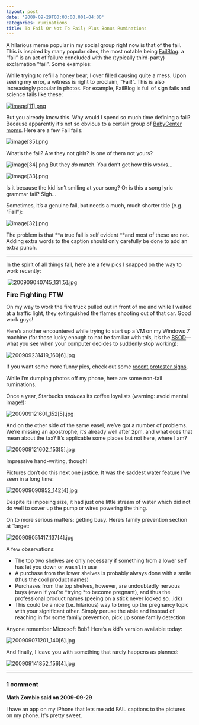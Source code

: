 ```yaml
---
layout: post
date: '2009-09-29T00:03:00.001-04:00'
categories: ruminations
title: To Fail Or Not To Fail; Plus Bonus Ruminations
---
```



A hilarious meme popular in my social group right now is that of the fail. This is inspired by many popular sites, the most notable being [FailBlog](http://failblog.org/). a “fail” is an act of failure concluded with the (typically third-party) exclamation “fail”. Some examples:

While trying to refill a honey bear, I over filled causing quite a mess. Upon seeing my error, a witness is right to proclaim, “Fail!”. This is also increasingly popular in photos. For example, FailBlog is full of sign fails and science fails like these:  

[![image[11].png](/assets/2009/image[11].png)](http://failblog.org/2009/08/30/sports-recognition-fail/)&#160;





But you already know this. Why would I spend so much time defining a fail? Because apparently it’s not so obvious to a certain group of [BabyCenter moms](http://community.babycenter.com/post/a13943225/fail_pictures_stole_from_the_june_board). Here are a few Fail fails:

![image[35].png](/assets/2009/image[35].png)

What’s the fail? Are they not girls? Is one of them not yours?

![image[34].png](/assets/2009/image[34].png) But they *do* match. You don’t get how this works…

![image[33].png](/assets/2009/image[33].png)

Is it because the kid isn’t smiling at your song? Or is this a song lyric grammar fail? Sigh…

Sometimes, it’s a genuine fail, but needs a much, much shorter title (e.g. “Fail”):

![image[32].png](/assets/2009/image[32].png)



The problem is that **a true fail is self evident **and most of these are not. Adding extra words to the caption should only carefully be done to add an extra punch. 

   <hr />

In the spirit of all things fail, here are a few pics I snapped on the way to work recently:  

&#160;![200909040745_131[5].jpg](/assets/2009/200909040745_131[5].jpg)</a>    

<font size="4">**Fire Fighting FTW**</font>



On my way to work the fire truck pulled out in front of me and while I waited at a traffic light, they extinguished the flames shooting out of that car. Good work guys!

Here’s another encountered while trying to start up a VM on my Windows 7 machine (for those lucky enough to not be familiar with this, it’s the [BSOD](http://en.wikipedia.org/wiki/Blue_Screen_of_Death)—what you see when your computer decides to suddenly stop working):

![200909231419_160[6].jpg](/assets/2009/200909231419_160[6].jpg)</a> 

If you want some more funny pics, check out some [recent protester signs](http://www.huffingtonpost.com/2009/09/21/the-funniest-protest-sign_n_292342.html).

While I’m dumping photos off my phone, here are some non-fail ruminations.

Once a year, Starbucks *seduces* its coffee loyalists (warning: avoid mental image!):

![200909121601_152[5].jpg](/assets/2009/200909121601_152[5].jpg)</a> 



And on the other side of the same easel, we’ve got a number of problems. We’re missing an apostrophe, it’s already well after 2pm, and what does that mean about the tax? It’s applicable some places but not here, where I am? 

![200909121602_153[5].jpg](/assets/2009/200909121602_153[5].jpg)</a> 

Impressive hand-writing, though!

Pictures don’t do this next one justice. It was the saddest water feature I’ve seen in a long time:

![200909090852_142[4].jpg](/assets/2009/200909090852_142[4].jpg)</a>&#160; 

Despite its imposing size, it had just one little stream of water which did not do well to cover up the pump or wires powering the thing.

On to more serious matters: getting busy. Here’s family prevention section at Target:

![200909051417_137[4].jpg](/assets/2009/200909051417_137[4].jpg)</a>

A few observations:  <ul>   <li>The top two shelves are only necessary if something from a lower self has let you down or wasn’t in use</li>    <li>A purchase from the lower shelves is probably always done with a smile (thus the cool product names)</li>    <li>Purchases from the top shelves, however, are undoubtedly nervous buys (even if you’re *trying *to become pregnant), and thus the professional product names (peeing on a stick never looked so…idk)</li>    <li>This could be a nice (i.e. hilarious) way to bring up the pregnancy topic with your significant other. Simply peruse the aisle and instead of reaching in for some family prevention, pick up some family detection</li> </ul>

Anyone remember Microsoft Bob? Here’s a kid’s version available today:

![200909071201_140[6].jpg](/assets/2009/200909071201_140[6].jpg)</a>

 And finally, I leave you with something that rarely happens as planned:

![200909141852_156[4].jpg](/assets/2009/200909141852_156[4].jpg)</a>

---

### 1 comment

**Math Zombie said on 2009-09-29**

I have an app on my iPhone that lets me add FAIL captions to the pictures on my phone. It's pretty sweet.

